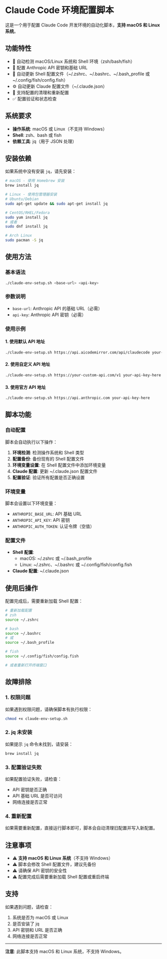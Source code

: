 # Claude Code 环境配置脚本

这是一个用于配置 Claude Code 开发环境的自动化脚本，**支持 macOS 和 Linux 系统**。

## 功能特性

- 🔧 自动检测 macOS/Linux 系统和 Shell 环境（zsh/bash/fish）
- 🔑 配置 Anthropic API 密钥和基础 URL
- 📝 自动更新 Shell 配置文件（~/.zshrc、~/.bashrc、~/.bash_profile 或 ~/.config/fish/config.fish）
- ⚙️ 自动更新 Claude 配置文件（~/.claude.json）
- 🔄 支持配置的清理和重新配置
- ✅ 配置验证和状态检查

## 系统要求

- **操作系统**: macOS 或 Linux（不支持 Windows）
- **Shell**: zsh、bash 或 fish
- **依赖工具**: jq（用于 JSON 处理）

## 安装依赖

如果系统中没有安装 `jq`，请先安装：

```bash
# macOS - 使用 Homebrew 安装
brew install jq

# Linux - 使用包管理器安装
# Ubuntu/Debian
sudo apt-get update && sudo apt-get install jq

# CentOS/RHEL/Fedora
sudo yum install jq
# 或者
sudo dnf install jq

# Arch Linux
sudo pacman -S jq
```

## 使用方法

### 基本语法

```bash
./claude-env-setup.sh <base-url> <api-key>
```

### 参数说明

- `base-url`: Anthropic API 的基础 URL（必需）
- `api-key`: Anthropic API 密钥（必需）

### 使用示例

#### 1. 使用默认 API 地址

```bash
./claude-env-setup.sh https://api.aicodemirror.com/api/claudecode your-api-key-here
```

#### 2. 使用自定义 API 地址

```bash
./claude-env-setup.sh https://your-custom-api.com/v1 your-api-key-here
```

#### 3. 使用官方 API 地址

```bash
./claude-env-setup.sh https://api.anthropic.com your-api-key-here
```

## 脚本功能

### 自动配置

脚本会自动执行以下操作：

1. **环境检测**: 检测操作系统和 Shell 类型
2. **配置备份**: 备份现有的 Shell 配置文件
3. **环境变量设置**: 在 Shell 配置文件中添加环境变量
4. **Claude 配置**: 更新 ~/.claude.json 配置文件
5. **配置验证**: 验证所有配置是否正确设置

### 环境变量

脚本会设置以下环境变量：

- `ANTHROPIC_BASE_URL`: API 基础 URL
- `ANTHROPIC_API_KEY`: API 密钥
- `ANTHROPIC_AUTH_TOKEN`: 认证令牌（空值）

### 配置文件

- **Shell 配置**: 
  - macOS: ~/.zshrc 或 ~/.bash_profile
  - Linux: ~/.zshrc、~/.bashrc 或 ~/.config/fish/config.fish
- **Claude 配置**: ~/.claude.json

## 使用后操作

配置完成后，需要重新加载 Shell 配置：

```bash
# 重新加载配置
# zsh
source ~/.zshrc

# bash
source ~/.bashrc
# 或
source ~/.bash_profile

# fish
source ~/.config/fish/config.fish

# 或者重新打开终端窗口
```

## 故障排除

### 1. 权限问题

如果遇到权限问题，请确保脚本有执行权限：

```bash
chmod +x claude-env-setup.sh
```

### 2. jq 未安装

如果提示 `jq` 命令未找到，请安装：

```bash
brew install jq
```

### 3. 配置验证失败

如果配置验证失败，请检查：

- API 密钥是否正确
- API 基础 URL 是否可访问
- 网络连接是否正常

### 4. 重新配置

如果需要重新配置，直接运行脚本即可，脚本会自动清理旧配置并写入新配置。

## 注意事项

- ⚠️ **支持 macOS 和 Linux 系统**（不支持 Windows）
- ⚠️ 脚本会修改 Shell 配置文件，建议先备份
- ⚠️ 请确保 API 密钥的安全性
- ⚠️ 配置完成后需要重新加载 Shell 配置或重启终端

## 支持

如果遇到问题，请检查：

1. 系统是否为 macOS 或 Linux
2. 是否安装了 jq
3. API 密钥和 URL 是否正确
4. 网络连接是否正常

---

**注意**: 此脚本支持 macOS 和 Linux 系统，不支持 Windows。
